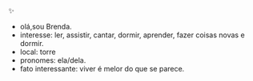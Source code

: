 ✨
- olá,sou Brenda.
- interesse: ler, assistir, cantar, dormir, aprender, fazer coisas novas e dormir.
- local: torre
- pronomes: ela/dela.
- fato interessante: viver é melor do que se parece.

